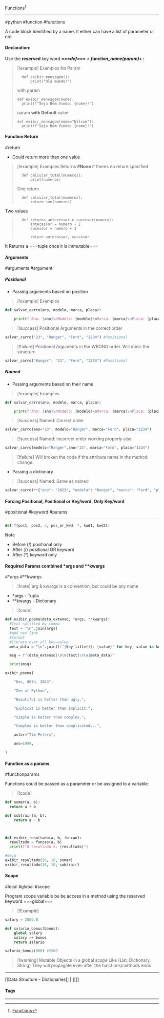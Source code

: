 Functions[^1]
***
#python #function #functions

A code block identified by a name.
It either can have a list of parameter or not

#### Declaration:
Use the **reserved** key word ***===def=== + function_name(param)+ :***

>[!example] Examples
>No Param
>```
>	def exibir_mensagem():
>		print("Olá mundo!")
>```
>with param
>```
>def exibir_mensagem(nome):
>	print(f"Seja Bem Vindo: {nome}!")
>```
>param **with Default** value
>```
>def exibir_mensagem(nome="Wilson"):
>	print(f'Seja Bem Vindo: {nome}!')
>```

#### Function Return
#return
- Could return more than one value

>[!example] Examples
>Returns **\#None** if theres no return specified
>```
>	def calcular_total(numeros):
>		print(numeros)
>```
>One return
>```
>	def calcular_total(numeros):
>		return sum(numeros)
>```
Two values
>```
>	def retorna_antecessor_e_sucessor(numero):
>		antecessor = numero - 1
>		sucessor = numero + 1
>		
>		return antecessor, sucessor
>```
It Returns a ===tuple once it is immutable===


#### Arguments
#arguments #argument

##### Positional
- Passing arguments based on position

>[!example] Examples
```python
def salvar_carro(ano, modelo, marca, placa):

    print(f'Ano: {ano}\nModelo: {modelo}\nMarca: {marca}\nPlaca: {placa}\n')
```
>[!success] Positional Arguments in the correct order
```python
salvar_carro("23", "Ranger", "Ford", "1234") #Positional
```
>[!failure] Positional Arguments in the WRONG order. Will mess the structure
```python
salvar_carro("Ranger", "23", "Ford", "1234") #Positional
```


##### Named
- Passing arguments based on their name

>[!example] Examples
```python
def salvar_carro(ano, modelo, marca, placa):

    print(f'Ano: {ano}\nModelo: {modelo}\nMarca: {marca}\nPlaca: {placa}\n')
```
>[!success] Named: Correct order
```python
salvar_carro(ano="23", modelo="Ranger", marca="Ford", placa="1234")
```
>[!success] Named: Incorrect order working properly also
```python
salvar_carro(modelo="Ranger",ano="23", marca="Ford", placa="1234")
```
>[!failure] Will broken the code if the attribute name in the method change.

- Passing a dictionary

>[!success] Named: Same as named
```python
salvar_carro(**{"ano": "2023", "modelo": "Ranger", "marca": "Ford", "placa": "1234"})
```


#### Forcing Positional, Positional or Key/word, Only Key/word
#positional #keyword #params
***

```python
def f(pos1, pos2, /, pos_or_kwd, *, kwd1, kwd2):
```

>[!note]
> - Before (\/) positional only
> - After (\/) positional OR keyword
> - After (\*) keyword only




#### Required Params combined \*args and \*\*kwargs
#\*args #\*\*kwargs
>[!note] arg & kwargs is a convention, but could be any name

- \*args - Tupla
- \*\*kwargs - Dictionary

>[!code]

```python
def exibir_poema(data_extenso, *args, **kwargs):
  #Text splitted by comma
  text = "\n".join(args)
  #add new line
  #format
  #Iterate over all key=value
  meta_data = "\n".join([f"{key.title()}: {value}" for key, value in kwargs.items()])

  msg = f"{data_extenso}\n\n{text}\n\n{meta_data}"

  print(msg)

exibir_poema(

    "Dec, 06th, 2023",

    "Zen of Python",

    "Beautiful is better than ugly.",

    "Explicit is better than implicit.",

    "Simple is better than complex.",

    "Complex is better than complicated...",

    autor="Tim Peters",

    ano=1999,

)
```

#### Function as a params
#functionparams

Functions could be passed as a parameter or be assigned to a variable:

>[!code]
```python
def somar(a, b):
  return a + b

def subtrair(a, b):
	return a - b

  

def exibir_resultado(a, b, funcao):
  resultado = funcao(a, b)
  print(f"O resultado é: {resultado}")

#main
exibir_resultado(10, 10, somar)
exibir_resultado(10, 10, subtrair)
```


#### Scope
#local #global #scope 

Program scope variable be be access in a method using the reserved keyword ===global===

>[!Example]
```python
salary = 2000.0

def salario_bonus(bonus):
	global salary
	salary =+ bonus
	return salario

salario_bonus(500) #2500
```

>[!warning] Mutable Objects in a global scope
>Like (List, Dictionary, String)
>They will propagate even after the functions/methods ends





***
[[Data Structure - Dictionaries]] | [[]]
#### Tags
***
[^1]: [Functions](https://github.com/digitalinnovationone/trilha-python-dio/tree/main/01%20-%20Estrutura%20de%20dados/05%20-%20Fun%C3%A7%C3%B5es)